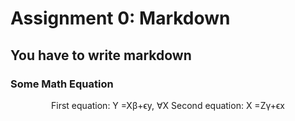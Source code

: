 # Assignment 0: Markdown
## You have to write markdown
### Some Math Equation


<p align="center">
                    First  equation: Y =Xβ+ϵy, ∀X
                    Second equation: X =Zγ+ϵx
                    
                    
                    


